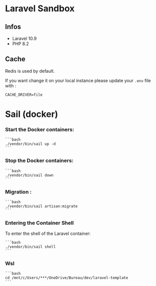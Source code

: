 # Laravel Sandbox

## Infos

* Laravel 10.9
* PHP 8.2

## Cache

Redis is used by default.

If you want change it on your local instance please update your `.env` file with :

```text
CACHE_DRIVER=file
```

# Sail (docker)

### Start the Docker containers:
    ```bash
    ./vendor/bin/sail up -d
    ```

### Stop the Docker containers:
    ```bash
    ./vendor/bin/sail down
    ```
### Migration :
    ```bash
    ./vendor/bin/sail artisan:migrate
    ```
### Entering the Container Shell
To enter the shell of the Laravel container:

    ```bash
    ./vendor/bin/sail shell
    ```
### Wsl
    ```bash
    cd /mnt/c/Users/***/OneDrive/Bureau/dev/laravel-template
    ```

